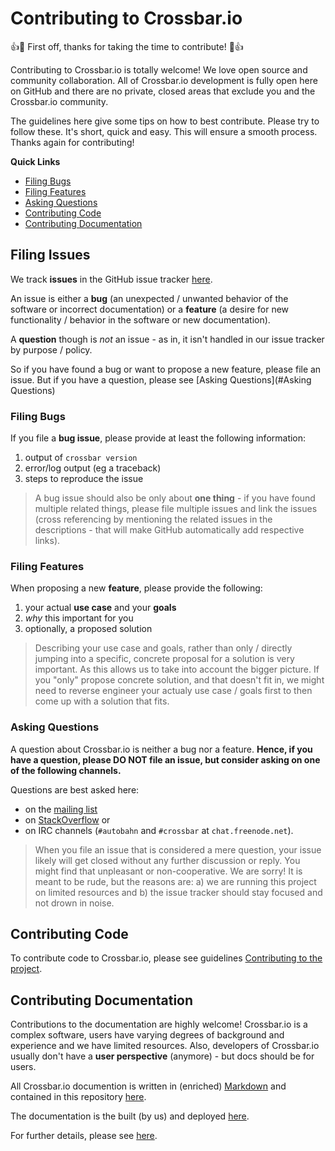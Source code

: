 # Contributing to Crossbar.io

:+1::tada: First off, thanks for taking the time to contribute! :tada::+1:

Contributing to Crossbar.io is totally welcome! We love open source and community collaboration. All of Crossbar.io development is fully open here on GitHub and there are no private, closed areas that exclude you and the Crossbar.io community.

The guidelines here give some tips on how to best contribute. Please try to follow these. It's short, quick and easy. This will ensure a smooth process. Thanks again for contributing!

**Quick Links**

* [Filing Bugs](#filing-bugs)
* [Filing Features](#filing-features)
* [Asking Questions](#asking-questions)
* [Contributing Code](#contributing-code)
* [Contributing Documentation](#contributing-documentation)

## Filing Issues

We track **issues** in the GitHub issue tracker [here](https://github.com/crossbario/crossbar/issues).

An issue is either a **bug** (an unexpected / unwanted behavior of the software or incorrect documentation) or a **feature** (a desire for new functionality / behavior in the software or new documentation).

A **question** though is *not* an issue - as in, it isn't handled in our issue tracker by purpose / policy.

So if you have found a bug or want to propose a new feature, please file an issue. But if you have a question, please see [Asking Questions](#Asking Questions)

### Filing Bugs

If you file a **bug issue**, please provide at least the following information:

1. output of `crossbar version`
2. error/log output (eg a traceback)
3. steps to reproduce the issue

> A bug issue should also be only about **one thing** - if you have found multiple related things, please file multiple issues and link the issues (cross referencing by mentioning the related issues in the descriptions - that will make GitHub automatically add respective links).

### Filing Features

When proposing a new **feature**, please provide the following:

1. your actual **use case** and your **goals**
2. *why* this important for you
3. optionally, a proposed solution

> Describing your use case and goals, rather than only / directly jumping into a specific, concrete proposal for a solution is very important. As this allows us to take into account the bigger picture. If you "only" propose concrete solution, and that doesn't fit in, we might need to reverse engineer your actualy use case / goals first to then come up with a solution that fits.

### Asking Questions

A question about Crossbar.io is neither a bug nor a feature. **Hence, if you have a question, please DO NOT file an issue, but consider asking on one of the following channels.**

Questions are best asked here:

* on the [mailing list](https://groups.google.com/forum/#!forum/crossbario)
* on [StackOverflow](http://stackoverflow.com/questions/ask?tags=crossbar,wamp) or
* on IRC channels (`#autobahn` and `#crossbar` at `chat.freenode.net`).

> When you file an issue that is considered a mere question, your issue likely will get closed without any further discussion or reply. You might find that unpleasant or non-cooperative. We are sorry! It is meant to be rude, but the reasons are: a) we are running this project on limited resources and b) the issue tracker should stay focused and not drown in noise.

## Contributing Code

To contribute code to Crossbar.io, please see guidelines [Contributing to the project](http://crossbar.io/docs/Contributing-to-the-project/).

## Contributing Documentation

Contributions to the documentation are highly welcome! Crossbar.io is a complex software, users have varying degrees of background and experience and we have limited resources. Also, developers of Crossbar.io usually don't have a **user perspective** (anymore) - but docs should be for users.

All Crossbar.io documention is written in (enriched) [Markdown](https://en.wikipedia.org/wiki/Markdown) and contained in this repository [here](https://github.com/crossbario/crossbar/tree/master/docs).

The documentation is the built (by us) and deployed [here](http://crossbar.io/docs/).

For further details, please see [here](https://github.com/crossbario/crossbar/tree/master/docs/README.md).
